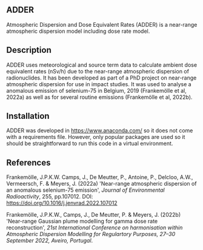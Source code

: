 ## ADDER
Atmospheric Dispersion and Dose Equivalent Rates (ADDER) is a near-range atmospheric dispersion model including dose rate model.

## Description
ADDER uses meteorological and source term data to calculate ambient dose equivalent rates (nSv/h) due to the near-range atmospheric dispersion of radionuclides. It has been  developed as part of a PhD project on near-range atmospheric dispersion for use in impact studies. It was used to analyse a anomalous emission of selenium-75 in Belgium, 2019 (Frankemölle et al, 2022a) as well as for several routine emissions (Frankemölle et al, 2022b).

## Installation
ADDER was developed in https://www.anaconda.com/ so it does not come with a requirements file. However, only popular packages are used so it should be straightforward to run this code in a virtual environment.

## References
Frankemölle, J.P.K.W. Camps, J., De Meutter, P., Antoine, P., Delcloo, A.W., Vermeersch, F. & Meyers, J. (2022a) 'Near-range atmospheric dispersion of an anomalous selenium-75 emission', _Journal of Environmental Radioactivity_, 255, pp.107012. DOI: https://doi.org/10.1016/j.jenvrad.2022.107012

Frankemölle, J.P.K.W., Camps, J., De Meutter, P. & Meyers, J. (2022b) 'Near-range Gaussian plume modelling for gamma dose rate reconstruction', _21st International Conference on harmonisation within Atmospheric Dispersion Modelling for Regulartory Purposes, 27–30 September 2022, Aveiro, Portugal_.
